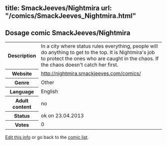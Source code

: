 title: SmackJeeves/Nightmira
url: "/comics/SmackJeeves_Nightmira.html"
---
Dosage comic SmackJeeves/Nightmira
-----------------------------------------

<p id="msg"></p>
<script type="text/javascript">
if (window.location.search === '?edit_info_mail=sent_ok') {
  var elem = document.getElementById("msg");
  elem.innerHTML = 'Edited information sucessfully sent.';
  elem.className = 'ok';
}
</script>
<table class="comicinfo">
<tr>
<th>Description</th><td>In a city where status rules everything, people will do anything to get to the top. It is Nightmira's job to protect the ones who are caught in the chaos. If the chaos doesn't catch her first.</td>
</tr>
<tr>
<th>Website</th><td><a href="http://nightmira.smackjeeves.com/comics/">http://nightmira.smackjeeves.com/comics/</a></td>
</tr>
<tr>
<th>Genre</th><td>Other</td>
</tr>
<tr>
<th>Language</th><td>English</td>
</tr>
<tr>
<th>Adult content</th><td>no</td>
</tr>
<tr>
<th>Status</th><td>ok on 23.04.2013</td>
</tr>
<tr>
<th>Votes</th><td>0</td>
</tr>
</table>

[Edit this info](SmackJeeves_Nightmira_edit.html) or go back to the [comic list](../comic-index.html).
